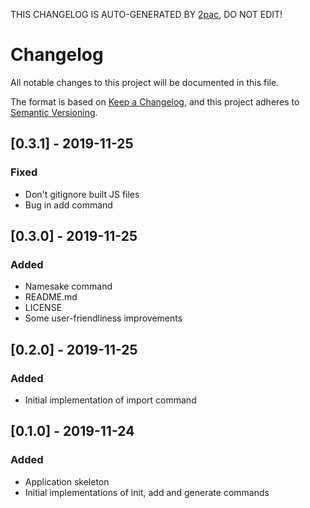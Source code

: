 THIS CHANGELOG IS AUTO-GENERATED BY [2pac](https://github.com/vgalaktionov/2pac), DO NOT EDIT!

# Changelog

All notable changes to this project will be documented in this file.

The format is based on [Keep a Changelog](https://keepachangelog.com/en/1.0.0/),
and this project adheres to [Semantic Versioning](https://semver.org/spec/v2.0.0.html).

## [0.3.1] - 2019-11-25

### Fixed

-   Don't gitignore built JS files
-   Bug in add command

## [0.3.0] - 2019-11-25

### Added

-   Namesake command
-   README.md
-   LICENSE
-   Some user-friendliness improvements

## [0.2.0] - 2019-11-25

### Added

-   Initial implementation of import command

## [0.1.0] - 2019-11-24

### Added

-   Application skeleton
-   Initial implementations of init, add and generate commands
